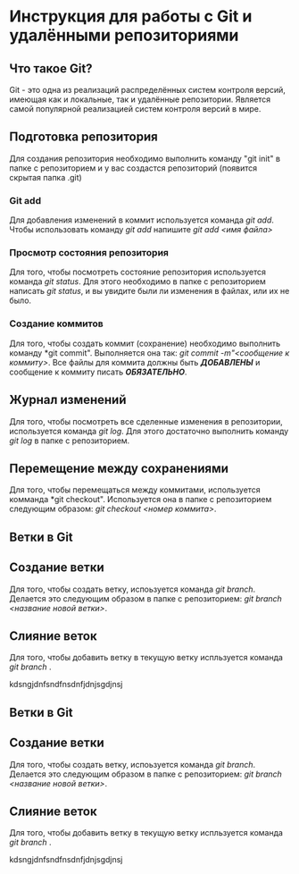 # Инструкция для работы с Git и удалёнными репозиториями

## Что такое Git?
Git - это одна из реализаций распределённых систем контроля версий, имеющая как и локальные, так и удалённые репозитории. Является самой популярной реализацией систем контроля версий в мире.

## Подготовка репозитория 
Для создания репозитория необходимо выполнить команду "git init" в папке с репозиторием и у вас создастся репозиторий (появится скрытая папка .git)

### Git add
Для добавления изменений в коммит используется команда *git add*. Чтобы использовать команду *git add* напишите *git add <имя файла>*

### Просмотр состояния репозитория 
Для того, чтобы посмотреть состояние репозитория используется команда *git status*. Для этого необходимо в папке с репозиторием написать *git status*, и вы увидите были ли изменения в файлах, или их не было.

### Создание коммитов
Для того, чтобы создать коммит (сохранение) необходимо выполнить команду *git commit". Выполняется она так: *git commit -m"<сообщение к коммиту>*. Все файлы для коммита должны быть ***ДОБАВЛЕНЫ*** и сообщение к коммиту писать ***ОБЯЗАТЕЛЬНО***.

## Журнал изменений 
Для того, чтобы посмотреть все сделенные изменения в репозитории, используется команда *git log*. Для этого достаточно выполнить команду *git log* в папке с репозиторием.

## Перемещение между сохранениями
Для того, чтобы перемещаться между коммитами, используется комманда *git checkout". Используется она в папке с репозиторием следующим образом: *git checkout <номер коммита>*.

## Ветки в Git

## Создание ветки

Для того, чтобы создать ветку, испоьзуется команда *git branch*. Делается это следующим образом в папке с репозиторием: *git branch <название новой ветки>*.

## Слияние веток

Для того, чтобы добавить ветку в текущую ветку испльзуется команда *git branch <name branch>*.

kdsngjdnfsndfnsdnfjdnjsgdjnsj

## Ветки в Git

## Создание ветки

Для того, чтобы создать ветку, испоьзуется команда *git branch*. Делается это следующим образом в папке с репозиторием: *git branch <название новой ветки>*.

## Слияние веток

Для того, чтобы добавить ветку в текущую ветку испльзуется команда *git branch <name branch>*.

kdsngjdnfsndfnsdnfjdnjsgdjnsj

